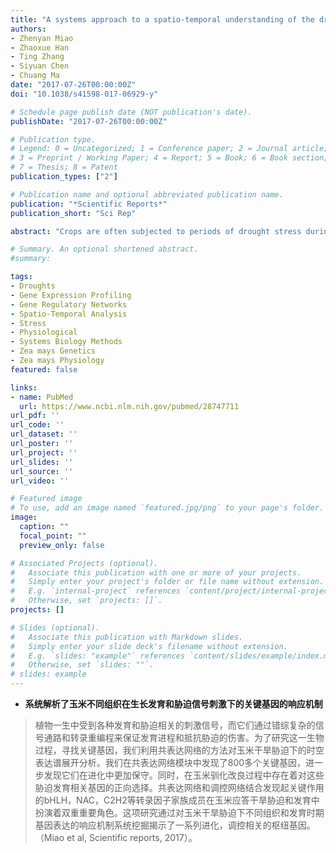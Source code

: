 ```yaml
---
title: "A systems approach to a spatio-temporal understanding of the drought stress response in maize"
authors:
- Zhenyan Miao
- Zhaoxue Han
- Ting Zhang
- Siyuan Chen
- Chuang Ma
date: "2017-07-26T00:00:00Z"
doi: "10.1038/s41598-017-06929-y"

# Schedule page publish date (NOT publication's date).
publishDate: "2017-07-26T00:00:00Z"

# Publication type.
# Legend: 0 = Uncategorized; 1 = Conference paper; 2 = Journal article;
# 3 = Preprint / Working Paper; 4 = Report; 5 = Book; 6 = Book section;
# 7 = Thesis; 8 = Patent
publication_types: ["2"]

# Publication name and optional abbreviated publication name.
publication: "*Scientific Reports*"
publication_short: "Sci Rep"

abstract: "Crops are often subjected to periods of drought stress during their life cycle. However, how stress response mechanisms contribute to the crosstalk between stress signaling pathways and developmental signaling pathways is still unknown. We built a gene co-expression network from a spatio-temporal transcriptomic map of the drought stress response in maize (Zea mays), profiled from three tissues and four developmental stages and characterized hub genes associated with duplication events, selection, and regulatory networks. Co-expression analysis grouped drought-response genes into ten modules, covering 844 highly connected genes (hub genes). Of these, 15.4% hub genes had diverged by whole-genome duplication events and 2.5% might then have been selected during natural domestication and artificial improvement processes, successively. We identified key transcription factor hubs in a transcriptional regulatory network, which may function as a crosstalk mechanism between drought stress and developmental signalling pathways in maize. Understanding the evolutionary biases that have evolved to enhance drought adaptation lays the foundation for further dissection of crosstalk between stress signalling pathways and developmental signalling pathways in maize, towards molecular design of new cultivars with desirable yield and greater stress tolerance."

# Summary. An optional shortened abstract.
#summary: 

tags:
- Droughts
- Gene Expression Profiling
- Gene Regulatory Networks
- Spatio-Temporal Analysis
- Stress
- Physiological
- Systems Biology Methods
- Zea mays Genetics
- Zea mays Physiology
featured: false

links:
- name: PubMed
  url: https://www.ncbi.nlm.nih.gov/pubmed/28747711
url_pdf: ''
url_code: ''
url_dataset: ''
url_poster: ''
url_project: ''
url_slides: ''
url_source: ''
url_video: ''

# Featured image
# To use, add an image named `featured.jpg/png` to your page's folder. 
image:
  caption: ""
  focal_point: ""
  preview_only: false

# Associated Projects (optional).
#   Associate this publication with one or more of your projects.
#   Simply enter your project's folder or file name without extension.
#   E.g. `internal-project` references `content/project/internal-project/index.md`.
#   Otherwise, set `projects: []`.
projects: []

# Slides (optional).
#   Associate this publication with Markdown slides.
#   Simply enter your slide deck's filename without extension.
#   E.g. `slides: "example"` references `content/slides/example/index.md`.
#   Otherwise, set `slides: ""`.
# slides: example
---
```


- **系统解析了玉米不同组织在生长发育和胁迫信号刺激下的关键基因的响应机制**

> 植物一生中受到各种发育和胁迫相关的刺激信号，而它们通过错综复杂的信号通路和转录重编程来保证发育进程和抵抗胁迫的伤害。为了研究这一生物过程，寻找关键基因，我们利用共表达网络的方法对玉米干旱胁迫下的时空表达谱展开分析。我们在共表达网络模块中发现了800多个关键基因，进一步发现它们在进化中更加保守。同时，在玉米驯化改良过程中存在着对这些胁迫发育相关基因的正向选择。共表达网络和调控网络结合发现起关键作用的bHLH，NAC，C2H2等转录因子家族成员在玉米应答干旱胁迫和发育中扮演着双重重要角色。这项研究通过对玉米干旱胁迫下不同组织和发育时期基因表达的响应机制系统挖掘揭示了一系列进化，调控相关的枢纽基因。（Miao et al, Scientific reports, 2017）。
